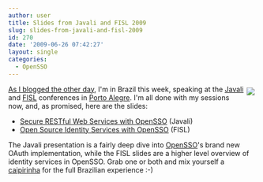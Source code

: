 ```yaml
---
author: user
title: Slides from Javali and FISL 2009
slug: slides-from-javali-and-fisl-2009
id: 270
date: '2009-06-26 07:42:27'
layout: single
categories:
  - OpenSSO
---
```


<span style="margin: 5px; float: right;">![](images/200px-Flag_of_Brazil.svg_.png)</span> [As I blogged the other day](opensso-br-javali-and-fisl-10-0-next-week), I'm in Brazil this week, speaking at the [Javali](http://javali.org.br/) and [FISL](http://fisl.softwarelivre.org/10/www/) conferences in [Porto Alegre](http://en.wikipedia.org/wiki/Porto_Alegre). I'm all done with my sessions now, and, as promised, here are the slides:

*   [Secure RESTful Web Services with OpenSSO](http://mediacast.sun.com/users/metadaddy/media/OpenSSO_IdentityServices_Javali_2009.pdf) (Javali)
*   [Open Source Identity Services with OpenSSO](http://mediacast.sun.com/users/metadaddy/media/OpenSSO_IdentityServices_FISL_2009.pdf) (FISL)

The Javali presentation is a fairly deep dive into [OpenSSO](http://opensso.org/)'s brand new OAuth implementation, while the FISL slides are a higher level overview of identity services in OpenSSO. Grab one or both and mix yourself a [caipirinha](http://en.wikipedia.org/wiki/Caipirinha) for the full Brazilian experience :-)